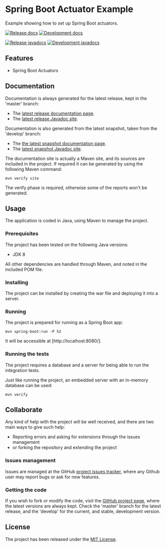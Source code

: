 # Spring Boot Actuator Example

Example showing how to set up Spring Boot actuators.

[![Release docs](https://img.shields.io/badge/docs-release-blue.svg)][site-release]
[![Development docs](https://img.shields.io/badge/docs-develop-blue.svg)][site-develop]

[![Release javadocs](https://img.shields.io/badge/javadocs-release-blue.svg)][javadoc-release]
[![Development javadocs](https://img.shields.io/badge/javadocs-develop-blue.svg)][javadoc-develop]

## Features

- Spring Boot Actuators

## Documentation

Documentation is always generated for the latest release, kept in the 'master' branch:

- The [latest release documentation page][site-release].
- The [latest release Javadoc site][javadoc-release].

Documentation is also generated from the latest snapshot, taken from the 'develop' branch:

- The [the latest snapshot documentation page][site-develop].
- The [latest snapshot Javadoc site][javadoc-develop].

The documentation site is actually a Maven site, and its sources are included in the project. If required it can be generated by using the following Maven command:

```
mvn verify site
```

The verify phase is required, otherwise some of the reports won't be generated.

## Usage

The application is coded in Java, using Maven to manage the project.

### Prerequisites

The project has been tested on the following Java versions:
* JDK 8

All other dependencies are handled through Maven, and noted in the included POM file.

### Installing

The project can be installed by creating the war file and deploying it into a server.

### Running

The project is prepared for running as a Spring Boot app:

```
mvn spring-boot:run -P h2
```

It will be accessible at [http://localhost:8080/].

### Running the tests

The project requires a database and a server for being able to run the integration tests.

Just like running the project, an embedded server with an in-memory database can be used:

```
mvn verify
```

## Collaborate

Any kind of help with the project will be well received, and there are two main ways to give such help:

- Reporting errors and asking for extensions through the issues management
- or forking the repository and extending the project

### Issues management

Issues are managed at the GitHub [project issues tracker][issues], where any Github user may report bugs or ask for new features.

### Getting the code

If you wish to fork or modify the code, visit the [GitHub project page][scm], where the latest versions are always kept. Check the 'master' branch for the latest release, and the 'develop' for the current, and stable, development version.

## License

The project has been released under the [MIT License][license].

[issues]: https://github.com/bernardo-mg/spring-boot-actuator-example/issues
[javadoc-develop]: https://docs.bernardomg.com/development/maven/spring-boot-actuator-example/apidocs
[javadoc-release]: https://docs.bernardomg.com/maven/spring-boot-actuator-example/apidocs
[license]: https://www.opensource.org/licenses/mit-license.php
[scm]: https://github.com/bernardo-mg/spring-boot-actuator-example
[site-develop]: https://docs.bernardomg.com/development/maven/spring-boot-actuator-example
[site-release]: https://docs.bernardomg.com/maven/spring-boot-actuator-example
